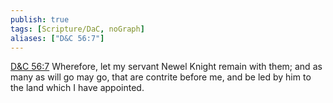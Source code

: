 ```yaml
---
publish: true
tags: [Scripture/DaC, noGraph]
aliases: ["D&C 56:7"]
---
```

[D&C 56:7](https://churchofjesuschrist.org/study/scriptures/dc-testament/dc/56?lang=eng&id=p7#p7) Wherefore, let my servant Newel Knight remain with them; and as many as will go may go, that are contrite before me, and be led by him to the land which I have appointed.
